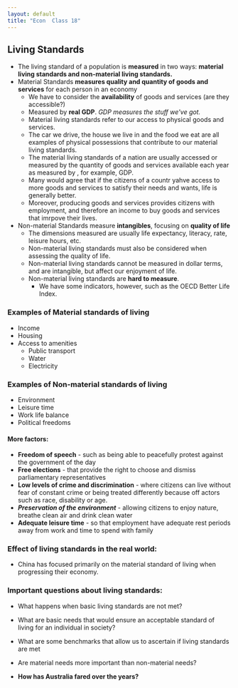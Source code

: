 ```yaml
---
layout: default
title: "Econ  Class 18"
---
```


## Living Standards

- The living standard of a population is **measured** in two ways: **material living standards and non-material living standards.**
- Material Standards **measures quality and quantity of goods and services** for each person in an economy
	- We have to consider the **availability** of goods and services (are they accessible?)
	- Measured by **real GDP**. *GDP measures the stuff we've got.*
	- Material living standards refer to our access to physical goods and services.
	- The car we drive, the house we live in and the food we eat are all examples of physical possessions that contribute to our material living standards.
	- The material living standards of a nation are usually accessed or measured by the quantity of goods and services available each year as measured by , for example, GDP.
	- Many would agree that if the citizens of a countr yahve access to more goods and services to satisfy their needs and wants, life is generally better.
	- Moreover, producing goods and services provides citizens with employment, and therefore an income to buy goods and services that imrpove their lives.
- Non-material Standards measure **intangibles**, focusing on **quality of life**
	- The dimensions measured are usually life expectancy, literacy, rate, leisure hours, etc.
	- Non-material living standards must also be considered when assessing the quality of life.
	- Non-material living standards cannot be measured in dollar terms, and are intangible, but affect our enjoyment of life.
	- Non-material living standards are **hard to measure**.
		- We have some indicators, however, such as the OECD Better Life Index.

### Examples of Material standards of living
- Income
- Housing
- Access to amenities
	- Public transport
	- Water
	- Electricity

### Examples of Non-material standards of living
- Environment
- Leisure time
- Work life balance
- Political freedoms

#### More factors:
- **Freedom of speech** - such as being able to peacefully protest against the government of the day
- **Free elections** - that provide the right to choose and dismiss parliamentary representatives
- **Low levels of crime and discrimination** - where citizens can live without fear of constant crime or being treated differently because off actors such as race, disability or age.
- ***Preservation of the environment*** - allowing citizens to enjoy nature, breathe clean air and drink clean water
- **Adequate leisure time** - so that employment have adequate rest periods away from work and time to spend with family

### Effect of living standards in the real world:
- China has focused primarily on the material standard of living when progressing their economy.

### Important questions about living standards:
- What happens when basic living standards are not met?
- What are basic needs that would ensure an acceptable standard of living for an individual in society?
- What are some benchmarks that allow us to ascertain if living standards are met
- Are material needs more important than non-material needs?

- **How has Australia fared over the years?**

